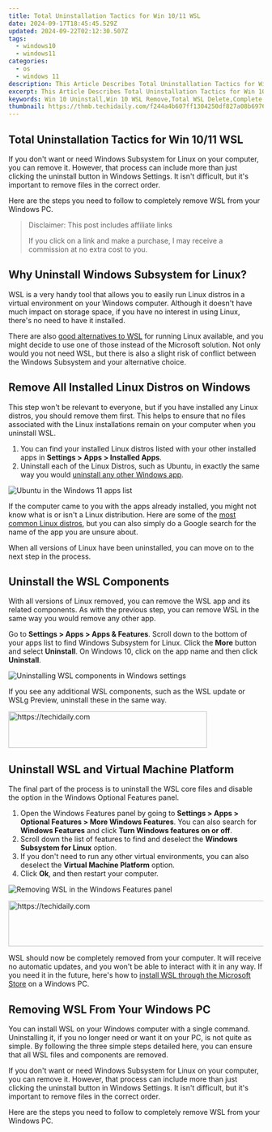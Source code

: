 ```yaml
---
title: Total Uninstallation Tactics for Win 10/11 WSL
date: 2024-09-17T18:45:45.529Z
updated: 2024-09-22T02:12:30.507Z
tags:
  - windows10
  - windows11
categories:
  - os
  - windows 11
description: This Article Describes Total Uninstallation Tactics for Win 10/11 WSL
excerpt: This Article Describes Total Uninstallation Tactics for Win 10/11 WSL
keywords: Win 10 Uninstall,Win 10 WSL Remove,Total WSL Delete,Complete WSL Removal,Full System Uninstall,Extensive WSL Strip,Comprehensive Uninstaller
thumbnail: https://thmb.techidaily.com/f244a4b607ff1304250df827a08b69767edd00f8e4433a759d16a32700c891a6.jpg
---
```


## Total Uninstallation Tactics for Win 10/11 WSL

 If you don't want or need Windows Subsystem for Linux on your computer, you can remove it. However, that process can include more than just clicking the uninstall button in Windows Settings. It isn't difficult, but it's important to remove files in the correct order.

 Here are the steps you need to follow to completely remove WSL from your Windows PC.

>  Disclaimer: This post includes affiliate links
>
>  If you click on a link and make a purchase, I may receive a commission at no extra cost to you.
>

## Why Uninstall Windows Subsystem for Linux?

 WSL is a very handy tool that allows you to easily run Linux distros in a virtual environment on your Windows computer. Although it doesn't have much impact on storage space, if you have no interest in using Linux, there's no need to have it installed.

 There are also [good alternatives to WSL](https://www.makeuseof.com/dont-need-microsoft-windows-subsystem-for-linux/) for running Linux available, and you might decide to use one of those instead of the Microsoft solution. Not only would you not need WSL, but there is also a slight risk of conflict between the Windows Subsystem and your alternative choice.

## Remove All Installed Linux Distros on Windows

 This step won't be relevant to everyone, but if you have installed any Linux distros, you should remove them first. This helps to ensure that no files associated with the Linux installations remain on your computer when you uninstall WSL.

1. You can find your installed Linux distros listed with your other installed apps in **Settings > Apps > Installed Apps**.
2. Uninstall each of the Linux Distros, such as Ubuntu, in exactly the same way you would [uninstall any other Windows app](https://www.makeuseof.com/ways-to-uninstall-apps-windows-11/).

![Ubuntu in the Windows 11 apps list](https://static1.makeuseofimages.com/wordpress/wp-content/uploads/2023/05/wsl-remove.jpg)

 If the computer came to you with the apps already installed, you might not know what is or isn't a Linux distribution. Here are some of the [most common Linux distros](https://www.makeuseof.com/linux-distros-for-beginners-intermediate-and-advanced-users/), but you can also simply do a Google search for the name of the app you are unsure about.

 When all versions of Linux have been uninstalled, you can move on to the next step in the process.

## Uninstall the WSL Components

 With all versions of Linux removed, you can remove the WSL app and its related components. As with the previous step, you can remove WSL in the same way you would remove any other app.

 Go to **Settings > Apps > Apps & Features**. Scroll down to the bottom of your apps list to find Windows Subsystem for Linux. Click the **More** button and select **Uninstall**. On Windows 10, click on the app name and then click **Uninstall**.

![Uninstalling WSL components in Windows settings](https://static1.makeuseofimages.com/wordpress/wp-content/uploads/2023/05/wsl-components.jpg)

 If you see any additional WSL components, such as the WSL update or WSLg Preview, uninstall these in the same way.

<!-- affiliate ads begin -->
<a href="https://aligracehair.sjv.io/c/5597632/2135403/19272" target="_top" id="2135403">
  <img src="//a.impactradius-go.com/display-ad/19272-2135403" border="0" alt="https://techidaily.com" width="392" height="72"/>
</a>
<img height="0" width="0" src="https://aligracehair.sjv.io/i/5597632/2135403/19272" style="position:absolute;visibility:hidden;" border="0" />
<!-- affiliate ads end -->

## Uninstall WSL and Virtual Machine Platform

 The final part of the process is to uninstall the WSL core files and disable the option in the Windows Optional Features panel.

1. Open the Windows Features panel by going to **Settings > Apps > Optional Features > More Windows Features**. You can also search for **Windows Features** and click **Turn Windows features on or off**.
2. Scroll down the list of features to find and deselect the **Windows Subsystem for Linux** option.
3. If you don't need to run any other virtual environments, you can also deselect the **Virtual Machine Platform** option.
4. Click **Ok**, and then restart your computer.

![Removing WSL in the Windows Features panel](https://static1.makeuseofimages.com/wordpress/wp-content/uploads/2023/05/wsl-core-files.jpg)

<!-- affiliate ads begin -->
<a href="https://appsumo.8odi.net/c/5597632/2144280/7443" target="_top" id="2144280">
  <img src="//a.impactradius-go.com/display-ad/7443-2144280" border="0" alt="https://techidaily.com" width="600" height="90"/>
</a>
<img height="0" width="0" src="https://appsumo.8odi.net/i/5597632/2144280/7443" style="position:absolute;visibility:hidden;" border="0" />
<!-- affiliate ads end -->

 WSL should now be completely removed from your computer. It will receive no automatic updates, and you won't be able to interact with it in any way. If you need it in the future, here's how to [install WSL through the Microsoft Store](https://www.makeuseof.com/install-windows-subsystem-for-windows-microsoft-store/) on a Windows PC.

## Removing WSL From Your Windows PC

 You can install WSL on your Windows computer with a single command. Uninstalling it, if you no longer need or want it on your PC, is not quite as simple. By following the three simple steps detailed here, you can ensure that all WSL files and components are removed.

 If you don't want or need Windows Subsystem for Linux on your computer, you can remove it. However, that process can include more than just clicking the uninstall button in Windows Settings. It isn't difficult, but it's important to remove files in the correct order.

 Here are the steps you need to follow to completely remove WSL from your Windows PC.



<ins class="adsbygoogle"
      style="display:block"
      data-ad-client="ca-pub-7571918770474297"
      data-ad-slot="8358498916"
      data-ad-format="auto"
      data-full-width-responsive="true"></ins>
    